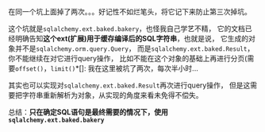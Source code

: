 在同一个坑上面掉了两次。。。好记性不如烂笔头，将它记下来防止第三次掉坑。

这个坑就是`sqlalchemy.ext.baked.bakery`，也怪我自己学艺不精，
它的文档已经明确告知**这个ext(扩展)用于缓存编译后的SQL字符串**，也就是说，
它生成的对象并不是`sqlalchemy.orm.query.Query`，
而是`sqlalchemy.ext.baked.Result`，你不能继续在对它进行query操作，
比如不能在这个对象的基础上再进行分页(需要`offset()`，`limit()`*[]:
我在这里被坑了两次，每次半小时...

其实也可以实现对`sqlalchemy.ext.baked.Result`再次进行query操作，
但是这需要把字符串重新解析为对象，从实现的角度来看未免得不偿失。

总结：**只在确定SQL语句是最终需要的情况下，使用`sqlalchemy.ext.baked.bakery`**